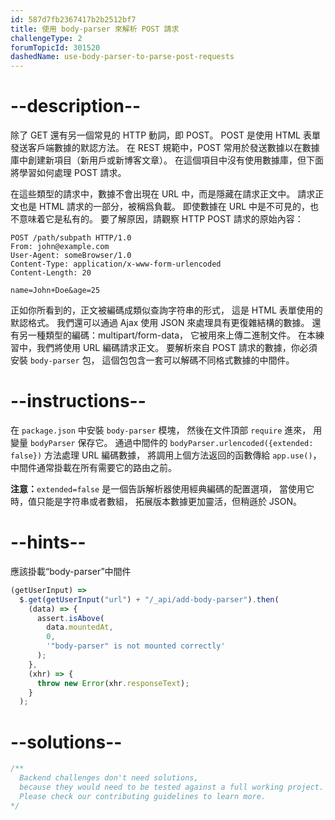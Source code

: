 ```yaml
---
id: 587d7fb2367417b2b2512bf7
title: 使用 body-parser 來解析 POST 請求
challengeType: 2
forumTopicId: 301520
dashedName: use-body-parser-to-parse-post-requests
---
```


# --description--

除了 GET 還有另一個常見的 HTTP 動詞，即 POST。 POST 是使用 HTML 表單發送客戶端數據的默認方法。 在 REST 規範中，POST 常用於發送數據以在數據庫中創建新項目（新用戶或新博客文章）。 在這個項目中沒有使用數據庫，但下面將學習如何處理 POST 請求。

在這些類型的請求中，數據不會出現在 URL 中，而是隱藏在請求正文中。 請求正文也是 HTML 請求的一部分，被稱爲負載。 即使數據在 URL 中是不可見的，也不意味着它是私有的。 要了解原因，請觀察 HTTP POST 請求的原始內容：

```http
POST /path/subpath HTTP/1.0
From: john@example.com
User-Agent: someBrowser/1.0
Content-Type: application/x-www-form-urlencoded
Content-Length: 20

name=John+Doe&age=25
```

正如你所看到的，正文被編碼成類似查詢字符串的形式， 這是 HTML 表單使用的默認格式。 我們還可以通過 Ajax 使用 JSON 來處理具有更復雜結構的數據。 還有另一種類型的編碼：multipart/form-data， 它被用來上傳二進制文件。 在本練習中，我們將使用 URL 編碼請求正文。 要解析來自 POST 請求的數據，你必須安裝 `body-parser` 包， 這個包包含一套可以解碼不同格式數據的中間件。

# --instructions--

在 `package.json` 中安裝 `body-parser` 模塊， 然後在文件頂部 `require` 進來， 用變量 `bodyParser` 保存它。 通過中間件的 `bodyParser.urlencoded({extended: false})` 方法處理 URL 編碼數據， 將調用上個方法返回的函數傳給 `app.use()`， 中間件通常掛載在所有需要它的路由之前。

**注意：**`extended=false` 是一個告訴解析器使用經典編碼的配置選項， 當使用它時，值只能是字符串或者數組， 拓展版本數據更加靈活，但稍遜於 JSON。

# --hints--

應該掛載“body-parser”中間件

```js
(getUserInput) =>
  $.get(getUserInput("url") + "/_api/add-body-parser").then(
    (data) => {
      assert.isAbove(
        data.mountedAt,
        0,
        '"body-parser" is not mounted correctly'
      );
    },
    (xhr) => {
      throw new Error(xhr.responseText);
    }
  );
```

# --solutions--

```js
/**
  Backend challenges don't need solutions, 
  because they would need to be tested against a full working project. 
  Please check our contributing guidelines to learn more.
*/
```
